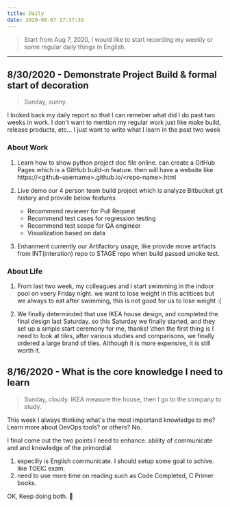 ```yaml
---
title: Daily 
date: 2020-08-07 17:37:33
---
```


> Start from Aug 7, 2020, I would like to start recording my weekly or some regular daily things in English.

---

## 8/30/2020 - Demonstrate Project Build & formal start of decoration

> Sunday, sunny.

I looked back my daily report so that I can remeber what did I do past two weeks in work. I don't want to mention my regular work just like make build, release products, etc... I just want to write what I learn in the past two week

### About Work

1. Learn how to show python project doc file online. can create a GitHub Pages which is a GitHub build-in feature. then will have a website like https://\<github-username\>.github.io/\<repo-name\>.html

2. Live demo our 4 person team build project which is analyze Bitbucket git history and provide below features

    * Recommend reviewer for Pull Request
    * Recommend test cases for regression testing 
    * Recommend test scope for QA engineer
    * Visualization based on data

3. Enhanment currently our Artifactory usage, like provide move artifacts from INT(interation) repo to STAGE repo when build passed smoke test.

### About Life

1. From last two week,  my colleagues and I start swimming in the indoor pool on veery Friday night. we want to lose weight in this actitices but we always to eat after swimming, this is not good for us to lose weight :(

2. We finally determinded that use IKEA house design, and completed the final design last Saturday. so this Saturday we finally started, and they set up a simple start ceremony for me, thanks! \then the first thing is I need to look at tiles, after various studies and comparisons, we finally ordered a large brand of tiles. Although it is more expensive, it is still worth it.


## 8/16/2020 - What is the core knowledge I need to learn

> Sunday, cloudy. IKEA measure the house, then I go to the company to study.

This week I always thinking what's the most importand knowledge to me? Learn more about DevOps tools? or others? No. 

I final come out the two points I need to enhance. ability of communicate and and knowledge of the primordial.

1. expecilly is English communicate. I should setup some goal to achive. like TOEIC exam.
2. need to use more time on reading such as Code Completed, C Primer books.

OK, Keep doing both. 💪
